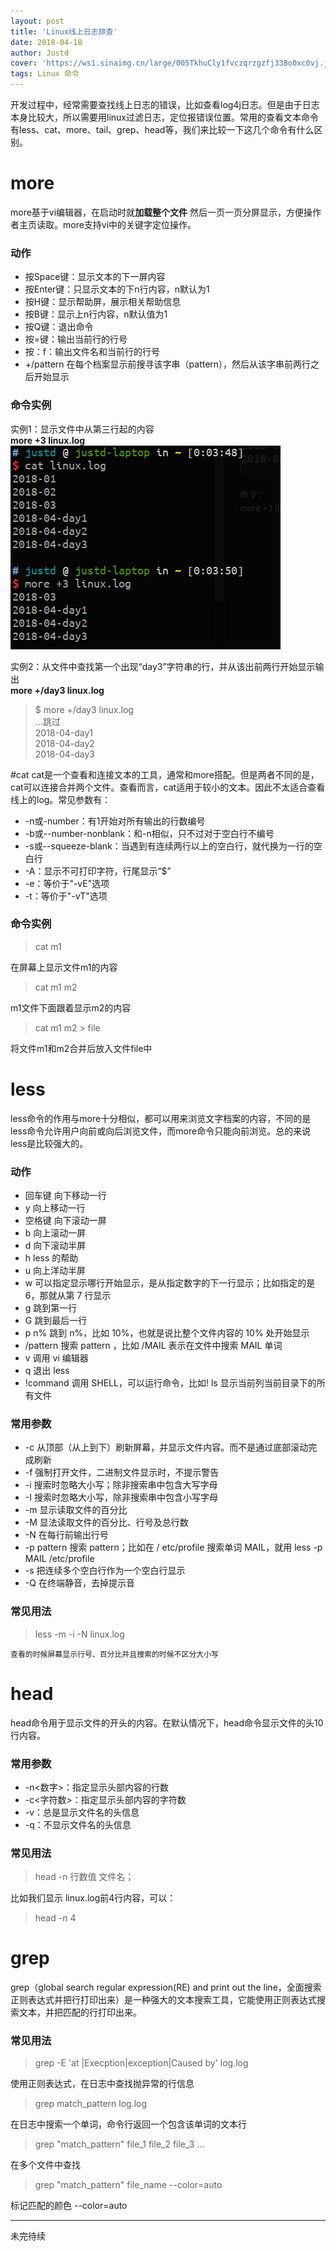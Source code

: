 ```yaml
---
layout: post
title: 'Linux线上日志排查'
date: 2018-04-18
author: Justd
cover: 'https://ws1.sinaimg.cn/large/005TkhuCly1fvczqrzgzfj338o0xc0vj.jpg'
tags: Linux 命令
---
```


开发过程中，经常需要查找线上日志的错误，比如查看log4j日志。但是由于日志本身比较大，所以需要用linux过滤日志，定位报错误位置。常用的查看文本命令有less、cat、more、tail、grep、head等，我们来比较一下这几个命令有什么区别。  

# more
more基于vi编辑器，在启动时就**加载整个文件** 然后一页一页分屏显示，方便操作者主页读取。more支持vi中的关键字定位操作。
### 动作  
- 按Space键：显示文本的下一屏内容
- 按Enter键：只显示文本的下n行内容，n默认为1
- 按H键：显示帮助屏，展示相关帮助信息
- 按B键：显示上n行内容，n默认值为1
- 按Q键：退出命令
- 按=键：输出当前行的行号
- 按：f：输出文件名和当前行的行号
- +/pattern 在每个档案显示前搜寻该字串（pattern），然后从该字串前两行之后开始显示



### 命令实例  

实例1：显示文件中从第三行起的内容   
**more +3 linux.log**   
![](/assets/img/2018-9/09-18-log.png)

实例2：从文件中查找第一个出现“day3”字符串的行，并从该出前两行开始显示输出   
**more +/day3 linux.log**
>$ more +/day3 linux.log   
>...跳过   
2018-04-day1   
2018-04-day2   
2018-04-day3   

#cat
cat是一个查看和连接文本的工具，通常和more搭配。但是两者不同的是，cat可以连接合并两个文件。查看而言，cat适用于较小的文本。因此不太适合查看线上的log。常见参数有：
- -n或-number：有1开始对所有输出的行数编号
- -b或--number-nonblank：和-n相似，只不过对于空白行不编号
- -s或--squeeze-blank：当遇到有连续两行以上的空白行，就代换为一行的空白行
- -A：显示不可打印字符，行尾显示“$”
- -e：等价于"-vE"选项
- -t：等价于"-vT"选项

### 命令实例

>cat m1                             

在屏幕上显示文件m1的内容 
> cat m1 m2    

m1文件下面跟着显示m2的内容    
>cat m1 m2 > file

将文件m1和m2合并后放入文件file中

# less

less命令的作用与more十分相似，都可以用来浏览文字档案的内容，不同的是less命令允许用户向前或向后浏览文件，而more命令只能向前浏览。总的来说less是比较强大的。
### 动作  
- 回车键 向下移动一行
- y 向上移动一行 
- 空格键 向下滚动一屏 
- b 向上滚动一屏 
- d 向下滚动半屏 
- h less 的帮助
- u 向上洋动半屏
- w 可以指定显示哪行开始显示，是从指定数字的下一行显示；比如指定的是 6，那就从第 7 行显示 
- g 跳到第一行 
- G 跳到最后一行 
- p n% 跳到 n%，比如 10%，也就是说比整个文件内容的 10% 处开始显示 
- /pattern 搜索 pattern ，比如 /MAIL 表示在文件中搜索 MAIL 单词 
- v 调用 vi 编辑器 
- q 退出 less 
- !command 调用 SHELL，可以运行命令，比如! ls 显示当前列当前目录下的所有文件 

### 常用参数  
- -c 从顶部（从上到下）刷新屏幕，并显示文件内容。而不是通过底部滚动完成刷新
- -f 强制打开文件，二进制文件显示时，不提示警告
- -i 搜索时忽略大小写；除非搜索串中包含大写字母
- -I 搜索时忽略大小写，除非搜索串中包含小写字母
- -m 显示读取文件的百分比
- -M 显法读取文件的百分比、行号及总行数
- -N 在每行前输出行号
- -p pattern 搜索 pattern；比如在 / etc/profile 搜索单词 MAIL，就用 less -p MAIL /etc/profile 
- -s 把连续多个空白行作为一个空白行显示
- -Q 在终端静音，去掉提示音   

### 常见用法
> less -m -i -N linux.log

    查看的时候屏幕显示行号、百分比并且搜索的时候不区分大小写
# head
head命令用于显示文件的开头的内容。在默认情况下，head命令显示文件的头10行内容。

### 常用参数
- -n<数字>：指定显示头部内容的行数
- -c<字符数>：指定显示头部内容的字符数
- -v：总是显示文件名的头信息
- -q：不显示文件名的头信息

### 常见用法
> head -n 行数值  文件名；


比如我们显示 linux.log前4行内容，可以：
> head -n 4


# grep
grep（global search regular expression(RE) and print out the line，全面搜索正则表达式并把行打印出来）是一种强大的文本搜索工具，它能使用正则表达式搜索文本，并把匹配的行打印出来。
### 常见用法
> grep -E 'at |Execption|exception|Caused by' log.log

使用正则表达式，在日志中查找抛异常的行信息
> grep match_pattern log.log

在日志中搜索一个单词，命令行返回一个包含该单词的文本行
>grep "match_pattern" file_1 file_2 file_3 ...

在多个文件中查找
>grep "match_pattern" file_name --color=auto

标记匹配的颜色 --color=auto




*****

未完待续
